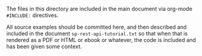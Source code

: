 
The files in this directory are included in the main document via
org-mode `#INCLUDE:` directives.

All source examples should be committed here, and then described and
included in the document `sp-rest-api-tutorial.txt` so that when that
is rendered as a PDF or HTML or ebook or whatever, the code is
included and has been given some context.
